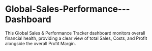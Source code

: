 # Global-Sales-Performance---Dashboard
This Global Sales &amp; Performance Tracker dashboard monitors overall financial health, providing a clear view of total Sales, Costs, and Profit alongside the overall Profit Margin.
